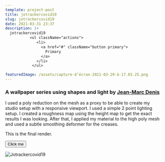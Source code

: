 ```yaml
---
template: project-post
title: jotrackercovid19
slug: jotrackercovid19
date: 2021-03-31 23:37
description: |+
  jotrackercovid19
           <ul className="actions">
              <li>
                <a href="#" className="button primary">
                  Primary
                </a>
              </li>
            </ul>

featuredImage: /assets/capture-d’écran-2021-03-29-à-17.03.25.png
---
```

### A wallpaper series using shapes and light by [Jean-Marc Denis](http://jmd.im/black)



I used a poly reduction on the mesh as a proxy to be able to create my studio setup with a responsive viewport. I used a simple 2 point lighting setup. I created a roughness map using the height map to get the exact results I was looking. After that, I applied my material to the high poly mesh and used a subtle smoothing deformer for the creases.



This is the final render.

 <button class="button-primary" name="button" onclick="http://www.google.com">Click me</button>




<div class="kg-card kg-image-card kg-width-full">



![Jotrackercovid19](/assets/jotrackercovid19_2.jpg)




</div>


